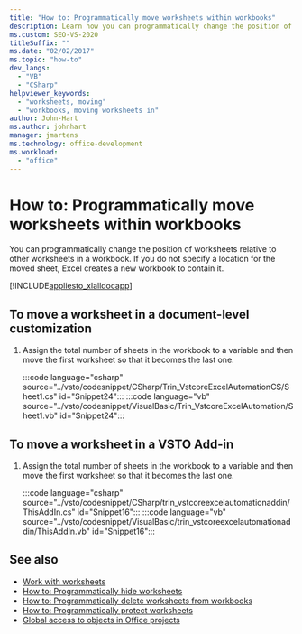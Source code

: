 ```yaml
---
title: "How to: Programmatically move worksheets within workbooks"
description: Learn how you can programmatically change the position of worksheets relative to other worksheets in a Microsoft Excel workbook. 
ms.custom: SEO-VS-2020
titleSuffix: ""
ms.date: "02/02/2017"
ms.topic: "how-to"
dev_langs:
  - "VB"
  - "CSharp"
helpviewer_keywords:
  - "worksheets, moving"
  - "workbooks, moving worksheets in"
author: John-Hart
ms.author: johnhart
manager: jmartens
ms.technology: office-development
ms.workload:
  - "office"
---
```

# How to: Programmatically move worksheets within workbooks
  You can programmatically change the position of worksheets relative to other worksheets in a workbook. If you do not specify a location for the moved sheet, Excel creates a new workbook to contain it.

 [!INCLUDE[appliesto_xlalldocapp](../vsto/includes/appliesto-xlalldocapp-md.md)]

## To move a worksheet in a document-level customization

1. Assign the total number of sheets in the workbook to a variable and then move the first worksheet so that it becomes the last one.

     :::code language="csharp" source="../vsto/codesnippet/CSharp/Trin_VstcoreExcelAutomationCS/Sheet1.cs" id="Snippet24":::
     :::code language="vb" source="../vsto/codesnippet/VisualBasic/Trin_VstcoreExcelAutomation/Sheet1.vb" id="Snippet24":::

## To move a worksheet in a VSTO Add-in

1. Assign the total number of sheets in the workbook to a variable and then move the first worksheet so that it becomes the last one.

     :::code language="csharp" source="../vsto/codesnippet/CSharp/trin_vstcoreexcelautomationaddin/ThisAddIn.cs" id="Snippet16":::
     :::code language="vb" source="../vsto/codesnippet/VisualBasic/trin_vstcoreexcelautomationaddin/ThisAddIn.vb" id="Snippet16":::

## See also
- [Work with worksheets](../vsto/working-with-worksheets.md)
- [How to: Programmatically hide worksheets](../vsto/how-to-programmatically-hide-worksheets.md)
- [How to: Programmatically delete worksheets from workbooks](../vsto/how-to-programmatically-delete-worksheets-from-workbooks.md)
- [How to: Programmatically protect worksheets](../vsto/how-to-programmatically-protect-worksheets.md)
- [Global access to objects in Office projects](../vsto/global-access-to-objects-in-office-projects.md)
